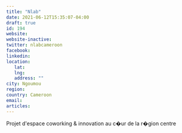 ```yaml
---
title: "Nlab"
date: 2021-06-12T15:35:07-04:00
draft: true
id: 194
website: 
website-inactive: 
twitter: nlabcameroon
facebook: 
linkedin: 
location: 
   lat: 
   lng: 
   address: ""
city: Ngoumou
region: 
country: Cameroon
email: 
articles:
---
```

Projet d'espace coworking & innovation au c�ur de la r�gion centre
